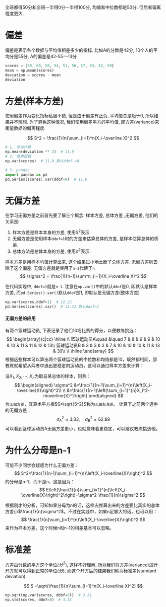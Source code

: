 全班都得50分和全班一半得0分一半得100分, 均值和中位数都是50分. 但后者偏离程度更大.
# 偏差
偏差是表示各个数据与平均值相差多少的指标. 比如A的分数是42分, 10个人的平均分是55分, A的偏差是42-55=-13分

```python
scores = [50, 60, 58, 54, 51, 56, 57, 53, 52, 59]
mean = np.mean(scores)
deviation = scores - mean
deviation
```


# 方差(样本方差)

使用偏差作为变化指标私服不错, 但是由于偏差有正负, 平均值总是趋于0, 所以结果并不理想. 为了避免这种情况, 我们使用偏差平方的平均值, 即方差(variance)来衡量数据的偏离程度.

$$
S^2 = \frac{1}{n}\sum_{i=1}^n(X_i-\overline X)^2
$$



```python
# 1. 手动计算
np.mean(deviation ** 2)  # 11.0
# 2. 使用函数
np.var(scores)  # 11.0 默认ddof =0

# 3. pandas
import pandas as pd
pd.Series(scores).var(ddof=0)  # 11.0
```

# 无偏方差
在学习无偏方差之前首先要了解三个概念: 样本方差, 总体方差 ,无偏方差, 他们的关系是:
1. 样本方差是样本本身的方差, 使用$S^2$表示.
2. 无偏方差是使用样本`ddof=1`时的方差来估算总体的方差, 是样本估算总体的桥梁.
3. 总体方法是总体本身的方差, 使用$\sigma^2$表示.

样本方差是用样本均值计算出来, 这个结果过小地土断了总体方差. 无偏方差则去除了这个偏差.
无偏方差就是使用了`n-1`代替了`n`
$$
\sigma^2 = \frac{1}{n-1}\sum^n_{i=1}(X_i-\overline X)^2
$$

在代码实现中, `ddof=1`就是`n-1`. 注意在`np.var()`中的默认`ddof`是0, 即默认是样本方差, 而`pd.Series().var()`默认`ddof`是1, 即默认是无偏方差(整体方差)
```python
np.var(scores,ddof=1)  # 12.22
pd.Series(scores).var()  # 12.22 默认ddof=1
```


#### 无偏方差的应用
有两个篮球运动员, 下表记录了他们10场比赛的得分，以便教练挑选：
$$
\begin{array}{c|cc}
    \hline
    \\
    篮球运动员A\quad &\quad 7 & 8 & 9 & 9 & 10 & 10 & 11 & 11 & 12 & 13\\
    篮球运动员B & 3 & 3 & 3 & 7 & 10 & 10 & 10 & 11 & 13 & 30\\
    \\
    \hline
\end{array}
$$
根据这些样本可以算出两个篮球运动员的中位数和均值都是10，既然都相同，那教练就希望从两者中选出更稳定的运动员，这可以通过样本方差来计算：

设$X_1,X_2,\cdots,X_n$为取自某总体的样本，则称：
$$
\begin{aligned}
    \sigma^2
        &=\frac{1}{n-1}\sum_{i=1}^{n}\left(X_i-\overline{X}\right)^2\\
        \\
        &=\frac{1}{n-1}\left(\sum_{i=1}^{n}X_i^2-n\overline{X}^2\right)
\end{aligned}
$$
为`无偏方差`，其算术平方根$S=\sqrt{S^2}$称为`无偏标准差`。
计算下之前两个选手的无偏方差：
$$
\sigma_A^2\approx 3.33,\quad \sigma_B^2\approx 62.89
$$
可以看到篮球运动员A无偏方差更小，也就意味着更稳定，可以建议教练挑选他。

# 为什么分母是n-1

可能不少同学会疑惑为什么无偏方差：
$$
S^2=\frac{1}{n-1}\sum_{i=1}^{n}\left(X_i-\overline{X}\right)^2
$$
的分母是n-1，而不是n，这是因为：
$$
E\left(\frac{1}{n}\sum_{i=1}^{n}\left(X_i-\overline{X}\right)^2\right)=\sigma^2-\frac{1}{n}\sigma^2
$$

根据刚才的分析，可知如果分母为n的话，这样去推算出来的方差要比真实的总体方差小$\frac{1}{n}\sigma^2$。不过在实践中，如果n足够大的话，也可以用：
$$
\frac{1}{n}\sum_{i=1}^{n}\left(X_i-\overline{X}\right)^2
$$
来作为样本方差，这个时候n和n-1的相差基本可以忽略。



# 标准差
方差由分数的平方这个单位($分^2$), 这样不好理解, 所以我们将方差(variance)进行开方就可以得到正常的单位($分$), 而这个开方后的结果我们称为标准差(standard deviation).

$$
S =\sqrt{\frac{1}{n}\sum_{i=1}^n(X_i-\overline X)^2} 
$$

```python
np.sqrt(np.var(scores, ddof=0))  # 3.31
np.std(scores, ddof=0)  # 3.31
```